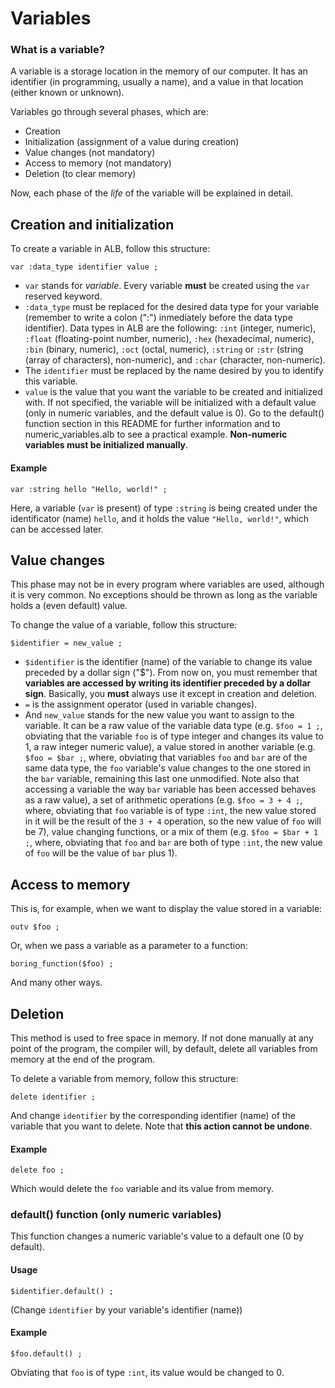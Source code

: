 # Variables

### What is a variable?
A variable is a storage location in the memory of our computer. It has an identifier (in programming, usually a name), and a value in that location (either known or unknown).

Variables go through several phases, which are:

- Creation
- Initialization (assignment of a value during creation)
- Value changes (not mandatory)
- Access to memory (not mandatory)
- Deletion (to clear memory)

Now, each phase of the _life_ of the variable will be explained in detail.

## Creation and initialization

To create a variable in ALB, follow this structure:

`var :data_type identifier value ;`

- `var` stands for _variable_. Every variable **must** be created using the `var` reserved keyword.
- `:data_type` must be replaced for the desired data type for your variable (remember to write a colon (":") inmediately before the data type identifier).
Data types in ALB are the following: `:int` (integer, numeric), `:float` (floating-point number, numeric), `:hex` (hexadecimal, numeric), `:bin` (binary, numeric), `:oct` (octal, numeric), `:string` or `:str` (string (array of characters), non-numeric), and `:char` (character, non-numeric).
- The `identifier` must be replaced by the name desired by you to identify this variable.
- `value` is the value that you want the variable to be created and initialized with. If not specified, the variable will be initialized with a default value (only in numeric variables, and the default value is 0). Go to the default() function section in this README for further information and to numeric_variables.alb to see a practical example. **Non-numeric variables must be initialized manually**.

#### Example

`var :string hello "Hello, world!" ;`

Here, a variable (`var` is present) of type `:string` is being created under the identificator (name) `hello`, and it holds the value `"Hello, world!"`, which can be accessed later.

## Value changes

This phase may not be in every program where variables are used, although it is very common. No exceptions should be thrown as long as the variable holds a (even default) value.

To change the value of a variable, follow this structure:

`$identifier = new_value ;`

- `$identifier` is the identifier (name) of the variable to change its value  preceded by a dollar sign ("$"). From now on, you must remember that **variables are accessed by writing its identifier preceded by a dollar sign**. Basically, you **must** always use it except in creation and deletion.
- `=` is the assignment operator (used in variable changes).
- And `new_value` stands for the new value you want to assign to the variable. It can be a raw value of the variable data type (e.g. `$foo = 1 ;`, obviating that the variable `foo` is of type integer and changes its value to 1, a raw integer numeric value), a value stored in another variable (e.g. `$foo = $bar ;`, where, obviating that variables `foo` and `bar` are of the same data type, the `foo` variable's value changes to the one stored in the `bar` variable, remaining this last one unmodified. Note also that accessing a variable the way `bar` variable has been accessed behaves as a raw value), a set of arithmetic operations (e.g. `$foo = 3 + 4 ;`, where, obviating that `foo` variable is of type `:int`, the new value stored in it will be the result of the `3 + 4` operation, so the new value of `foo` will be 7), value changing functions, or a mix of them (e.g. `$foo = $bar + 1 ;`, where, obviating that `foo` and `bar` are both of type `:int`, the new value of `foo` will be the value of `bar` plus 1).

## Access to memory

This is, for example, when we want to display the value stored in a variable:

`outv $foo ;`

Or, when we pass a variable as a parameter to a function:

`boring_function($foo) ;`

And many other ways.

## Deletion

This method is used to free space in memory. If not done manually at any point of the program, the compiler will, by default, delete all variables from memory at the end of the program.

To delete a variable from memory, follow this structure:

`delete identifier ;`

And change `identifier` by the corresponding identifier (name) of the variable that you want to delete. Note that **this action cannot be undone**.

#### Example

`delete foo ;`

Which would delete the `foo` variable and its value from memory.

### default() function (only numeric variables)

This function changes a numeric variable's value to a default one (0 by default).

#### Usage

`$identifier.default() ;`

(Change `identifier` by your variable's identifier (name))

#### Example

`$foo.default() ;`

Obviating that `foo` is of type `:int`, its value would be changed to 0.
